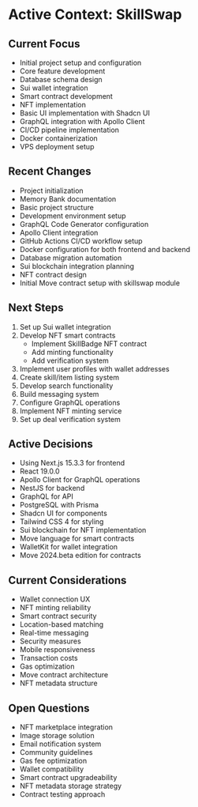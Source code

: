 # Active Context: SkillSwap

## Current Focus
- Initial project setup and configuration
- Core feature development
- Database schema design
- Sui wallet integration
- Smart contract development
- NFT implementation
- Basic UI implementation with Shadcn UI
- GraphQL integration with Apollo Client
- CI/CD pipeline implementation
- Docker containerization
- VPS deployment setup
 
## Recent Changes
- Project initialization
- Memory Bank documentation
- Basic project structure
- Development environment setup
- GraphQL Code Generator configuration
- Apollo Client integration
- GitHub Actions CI/CD workflow setup
- Docker configuration for both frontend and backend
- Database migration automation
- Sui blockchain integration planning
- NFT contract design
- Initial Move contract setup with skillswap module

## Next Steps
1. Set up Sui wallet integration
2. Develop NFT smart contracts
   - Implement SkillBadge NFT contract
   - Add minting functionality
   - Add verification system
3. Implement user profiles with wallet addresses
4. Create skill/item listing system
5. Develop search functionality
6. Build messaging system
7. Configure GraphQL operations
8. Implement NFT minting service
9. Set up deal verification system

## Active Decisions
- Using Next.js 15.3.3 for frontend
- React 19.0.0
- Apollo Client for GraphQL operations
- NestJS for backend
- GraphQL for API
- PostgreSQL with Prisma
- Shadcn UI for components
- Tailwind CSS 4 for styling
- Sui blockchain for NFT implementation
- Move language for smart contracts
- WalletKit for wallet integration
- Move 2024.beta edition for contracts

## Current Considerations
- Wallet connection UX
- NFT minting reliability
- Smart contract security
- Location-based matching
- Real-time messaging
- Security measures
- Mobile responsiveness
- Transaction costs
- Gas optimization
- Move contract architecture
- NFT metadata structure

## Open Questions
- NFT marketplace integration
- Image storage solution
- Email notification system
- Community guidelines
- Gas fee optimization
- Wallet compatibility
- Smart contract upgradeability
- NFT metadata storage strategy
- Contract testing approach 